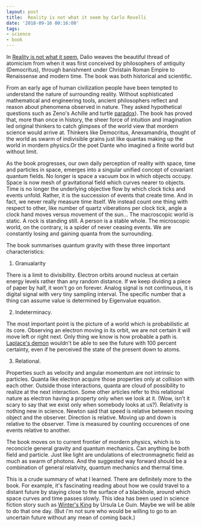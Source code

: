 ```yaml
---
layout: post
title:  Reality is not what it seem by Carlo Rovelli
date: '2018-09-16 00:16:00'
tags:
- science
- book
---
```


In [Reality is not what it seem](https://www.amazon.com/Reality-Not-What-Seems-Journey/dp/0735213925), Dalio weaves the beautiful thread of atomicism from when it was first conceived by philosophers of antiquity (Democritus), through banishment under Christain Roman Empire to Renaissense and modern time. The book was both historical and scientific.  

From an early age of human civilization people have been tempted to understand the nature of surrounding reality. Without sophisticated mathematical and engineering tools, ancient philosophers reflect and reason about phenomena observed in nature. They asked hypothetical questions such as Zeno's Achille and turtle [paradox](https://en.wikipedia.org/wiki/Zeno%27s_paradoxes)). The book has proved that, more than once in history, the sheer force of intuition and imagination led original thinkers to catch glimpses of the world view that mordern science would arrive at. Thinkers like Democritus, Anexamandria, thought of the world as swarm of indivisible grains just like quantas making up the world in mordern physics.Or the poet Dante who imagined a finite world but without limit. 

As the book progresses, our own daily perception of reality with space, time and particles in space, emerges into a singular unified concept of covariant quantum fields. No longer is space a vacuum box in which objects occupy. Space is now mesh of gravitational field which curves nearer to objects. Time is no longer the underlying objective flow by which clock ticks and events unfold. Rather, it is the succession of events that create time. And in fact, we never really measure time itself. We instead count one thing with respect to other, like number of quartz viberations per clock tick, angle a clock hand moves versus movement of the sun... The macroscopic world is static. A rock is standing still. A person is a stable whole. The microscopic world, on the contrary, is a spider of never ceasing events. We are constantly losing and gaining quanta from the surrounding. 

The book summarises quantum gravity with these three important characteristics:

1.  Granualarity

There is a limit to divisibility. Electron orbits around nucleus at certain energy levels rather than any random distance. If we keep dividing a piece of paper by half, it won't go on forever. Analog signal is not continuous, it is digital signal with very tiny sampling interval. The specific number that a thing can assume value is determined by Eigenvalue equation.

2.	Indeterminacy.

The most important point is the picture of a world which is probabilistic at its core. Observing an electron moving in its orbit, we are not certain it will move left or right next. Only thing we know is how probable a path is. [Laplace's demon](https://en.wikipedia.org/wiki/Laplace%27s_demon) wouldn't be able to see the future with 100 percent certainty, even if he perceived the state of the present down to atoms.

3.	Relational.

Properties such as velocity and angular momentum are not intrinsic to particles. Quanta like electron acquire those properties only at collision with each other. Outside those interactions, quanta are cloud of possibility to realize at the next interaction. Some other articles refer to this relational nature as electron having a property only when we look at it. (Wow, isn't it scary to say that we exist only when somebody looks at us?). Relativity is nothing new in science. Newton said that speed is relative between moving object and the observer. Direction is relative. Moving up and down is relative to the observer. Time is measured by counting occurences of one events relative to another.

The book moves on to current frontier of mordern physics, which is to reconcicle general gravity and quantum mechanics. Can anything be both field and particle. Just like light are undulations of electronmagnetic field as much as swarm of photons. And the suggested way forward should be a combination of general relativity, quantum mechanics and thermal time.

This is a crude summary of what I learned. There are definitely more to the book. For example, it's fascinating reading about how we could travel to a distant future by staying close to the surface of a blackhole, around which space curves and time passes slowly. This idea has been used in science fiction story such as [Winter's King](https://en.wikipedia.org/wiki/Winter%27s_King) by Ursula Le Guin. Maybe we will be able to do that one day. (But i'm not sure who would be willing to go to an uncertain future without any mean of coming back.) 
